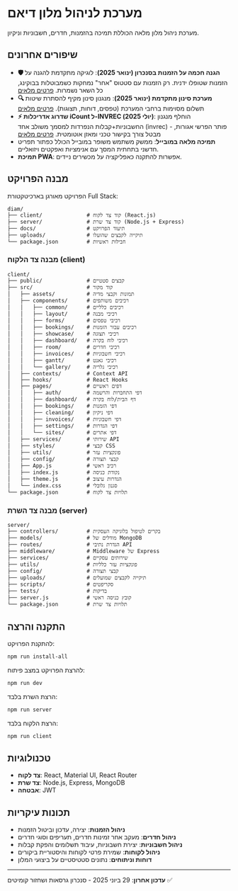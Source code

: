 # מערכת לניהול מלון דיאם

מערכת ניהול מלון מלאה הכוללת תמיכה בהזמנות, חדרים, חשבוניות וניקיון.

## שיפורים אחרונים

- **🛡️ הגנה חכמה על הזמנות בסנכרון (ינואר 2025)**: לוגיקה מתקדמת להגנה על הזמנות שטופלו ידנית. רק הזמנות עם סטטוס "אחר" נמחקות כשמבוטלות בבוקינג, כל השאר נשמרות. [פרטים מלאים](docs/BOOKING_IMPORT_PROTECTION_LOGIC.md)
- **🔍 מערכת סינון מתקדמת (ינואר 2025)**: מנגנון סינון מקיף להסתרת שיטות תשלום מסוימות ברחבי המערכת (טפסים, דוחות, תצוגות). [פרטים מלאים](FILTER_SYSTEM.md)
- **⚡ שדרוג אדריכלות iCount ל-INVREC (יולי 2025)**: הוחלף מנגנון החשבוניות+קבלות הנפרדות למסמך משולב אחד (invrec) - פותר הפרשי אגורות, מבטל צורך בקישור טכני ומאזן אוטומטית. [פרטים מלאים](docs/ICOUNT_INVREC_UPGRADE.md)
- **תמיכה מלאה במובייל**: ממשק משתמש משופר במובייל הכולל כפתור תפריט חדשני בתחתית המסך עם אנימציות ואפקטים ויזואליים.
- **תמיכת PWA**: אפשרות להתקנה כאפליקציה על מכשירים ניידים.

## מבנה הפרויקט

הפרויקט מאורגן בארכיטקטורת Full Stack:

```
diam/
├── client/              # קוד צד לקוח (React.js)
├── server/              # קוד צד שרת (Node.js + Express)
├── docs/                # תיעוד הפרויקט
├── uploads/             # תיקייה לקבצים שהועלו
└── package.json         # חבילות ראשיות
```

### מבנה צד הלקוח (client)

```
client/
├── public/              # קבצים סטטיים
├── src/                 # קוד מקור
│   ├── assets/          # תמונות וקבצי מדיה
│   ├── components/      # רכיבים משותפים
│   │   ├── common/      # רכיבים כלליים
│   │   ├── layout/      # רכיבי מבנה
│   │   ├── forms/       # רכיבי טפסים
│   │   ├── bookings/    # רכיבים עבור הזמנות
│   │   ├── showcase/    # רכיבי תצוגה
│   │   ├── dashboard/   # רכיבי לוח בקרה
│   │   ├── room/        # רכיבי חדרים
│   │   ├── invoices/    # רכיבי חשבוניות
│   │   ├── gantt/       # רכיבי גאנט
│   │   └── gallery/     # רכיבי גלריה
│   ├── contexts/        # Context API
│   ├── hooks/           # React Hooks
│   ├── pages/           # דפים ראשיים
│   │   ├── auth/        # דפי התחברות והרשמה
│   │   ├── dashboard/   # דף הבית/לוח בקרה
│   │   ├── bookings/    # דפי הזמנות
│   │   ├── cleaning/    # דפי ניקיון
│   │   ├── invoices/    # דפי חשבוניות
│   │   ├── settings/    # דפי הגדרות
│   │   └── sites/       # דפי אתרים
│   ├── services/        # שירותי API
│   ├── styles/          # קבצי CSS
│   ├── utils/           # פונקציות עזר
│   ├── config/          # קבצי תצורה
│   ├── App.js           # רכיב ראשי
│   ├── index.js         # נקודת כניסה
│   ├── theme.js         # הגדרות עיצוב
│   └── index.css        # סגנון גלובלי
└── package.json         # תלויות צד לקוח
```

### מבנה צד השרת (server)

```
server/
├── controllers/         # בקרים לטיפול בלוגיקה העסקית
├── models/              # מודלים של MongoDB
├── routes/              # הגדרת נתיבי API
├── middleware/          # Middleware של Express
├── services/            # שירותים עסקיים
├── utils/               # פונקציות עזר כלליות
├── config/              # קבצי תצורה
├── uploads/             # תיקייה לקבצים שמועלים
├── scripts/             # סקריפטים
├── tests/               # בדיקות
├── server.js            # קובץ כניסה ראשי
└── package.json         # תלויות צד שרת
```

## התקנה והרצה

להתקנת הפרויקט:

```bash
npm run install-all
```

להרצת הפרויקט במצב פיתוח:

```bash
npm run dev
```

הרצת השרת בלבד:

```bash
npm run server
```

הרצת הלקוח בלבד:

```bash
npm run client
```

## טכנולוגיות

- **צד לקוח**: React, Material UI, React Router
- **צד שרת**: Node.js, Express, MongoDB
- **אבטחה**: JWT

## תכונות עיקריות

- **ניהול הזמנות**: יצירה, עדכון וביטול הזמנות
- **ניהול חדרים**: מעקב אחר זמינות חדרים, תעריפים וסוגי חדרים
- **ניהול חשבוניות**: יצירת חשבוניות, עיבוד תשלומים והפקת קבלות
- **ניהול לקוחות**: שמירת פרטי לקוחות והיסטוריית ביקורים
- **דוחות וניתוחים**: נתונים סטטיסטיים על ביצועי המלון

---
**עדכון אחרון**: 29 ביוני 2025 - סנכרון גרסאות ושחזור קומיטים ✅